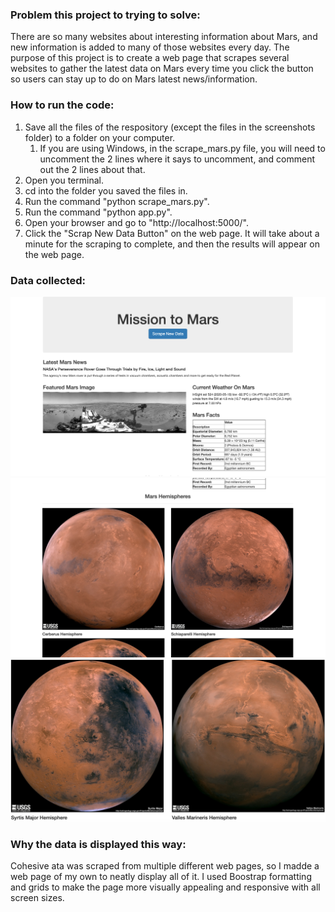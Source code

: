 ### Problem this project to trying to solve:
There are so many websites about interesting information about Mars, and new information is added to many of those websites every day. The purpose of this project is to create a web page that scrapes several websites to gather the latest data on Mars every time you click the button so users can stay up to do on Mars latest news/information.

### How to run the code:
1. Save all the files of the respository (except the files in the screenshots folder) to a folder on your computer.
    1. If you are using Windows, in the scrape_mars.py file, you will need to uncomment the 2 lines where it says to uncomment, and comment out the 2 lines about that.
1. Open you terminal.
1. cd into the folder you saved the files in.
1. Run the command "python scrape_mars.py".
1. Run the command "python app.py".
1. Open your browser and go to "http://localhost:5000/".
1. Click the "Scrap New Data Button" on the web page. It will take about a minute for the scraping to complete, and then the results will appear on the web page.

### Data collected:
![](Missions_to_Mars/screenshots/screenshot1.png)
![](Missions_to_Mars/screenshots/screenshot2.png)
![](Missions_to_Mars/screenshots/screenshot3.png)

### Why the data is displayed this way:
Cohesive ata was scraped from multiple different web pages, so I madde a web page of my own to neatly display all of it. I used Boostrap formatting and grids to make the page more visually appealing and responsive with all screen sizes.
